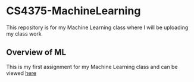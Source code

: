 # CS4375-MachineLearning
This repository is for my Machine Learning class where I will be uploading my class work

## Overview of ML
This is my first assignment for my Machine Learning class and can be viewed [here](https://github.com/sharmingaz/CS4375-MachineLearning/blob/main/Overview%20of%20ML.pdf)
